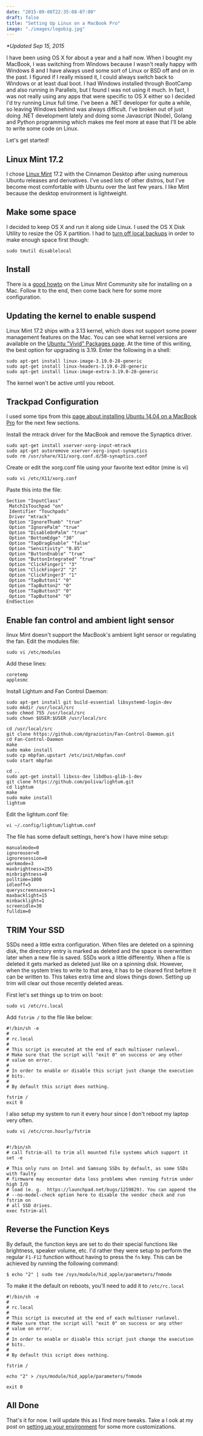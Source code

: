 ```yaml
---
date: "2015-09-08T22:35:08-07:00"
draft: false
title: "Setting Up Linux on a MacBook Pro"
image: "./images/logobig.jpg"
---
```


_*Updated Sep 15, 2015_

I have been using OS X for about a year and a half now. When I bought my MacBook, I was switching from Windows because I wasn't really happy with Windows 8 and I have always used some sort of Linux or BSD off and on in the past. I figured if I really missed it, I could always switch back to Windows or at least dual boot. I had Windows installed through BootCamp and also running in Parallels, but I found I was not using it much. In fact, I was not really using any apps that were specific to OS X either so I decided I'd try running Linux full time. I've been a .NET developer for quite a while, so leaving Windows behind was always difficult. I've broken out of just doing .NET development lately and doing some Javascript (Node), Golang and Python programming which makes me feel more at ease that I'll be able to write some code on Linux.

Let's get started!

## Linux Mint 17.2
I chose [Linux Mint](http://linuxmint.com) 17.2 with the Cinnamon Desktop after using numerous Ubuntu releases and derivatives. I've used lots of other distros, but I've become most comfortable with Ubuntu over the last few years. I like Mint because the desktop environment is lightweight.

## Make some space
I decided to keep OS X and run it along side Linux. I used the OS X Disk Utility to resize the OS X partition. I had to [turn off local backups](http://www.howtogeek.com/212207/how-to-free-up-space-used-by-time-machines-local-backups-on-your-mac/) in order to make enough space first though:
```
sudo tmutil disablelocal
```

## Install
There is a [good howto](http://community.linuxmint.com/tutorial/view/1643) on the Linux Mint Community site for installing on a Mac. Follow it to the end, then come back here for some more configuration.

## Updating the kernel to enable suspend
Linux Mint 17.2 ships with a 3.13 kernel, which does not support some power management features on the Mac. You can see what kernel versions are available on the [Ubuntu "Vivid" Packages page](http://packages.ubuntu.com/vivid/kernel/). At the time of this writing, the best option for upgrading is 3.19. Enter the following in a shell:
```
sudo apt-get install linux-image-3.19.0-28-generic
sudo apt-get install linux-headers-3.19.0-28-generic
sudo apt-get install linux-image-extra-3.19.0-28-generic
```

The kernel won't be active until you reboot.

## Trackpad Configuration
I used some tips from this [page about installing Ubuntu 14.04 on a MacBook Pro](https://medium.com/@PhilPlckthun/ubuntu-14-10-running-on-my-macbook-18991a697ae0) for the next few sections.

Install the mtrack driver for the MacBook and remove the Synaptics driver.
```
sudo apt-get install xserver-xorg-input-mtrack
sudo apt-get autoremove xserver-xorg-input-synaptics
sudo rm /usr/share/X11/xorg.conf.d/50-synaptics.conf
```

Create or edit the xorg.conf file using your favorite text editor (mine is vi)
```
sudo vi /etc/X11/xorg.conf
```
Paste this into the file:
```
Section "InputClass"
 MatchIsTouchpad "on"
 Identifier "Touchpads"
 Driver "mtrack"
 Option "IgnoreThumb" "true"
 Option "IgnorePalm" "true"
 Option "DisableOnPalm" "true"
 Option "BottomEdge" "30"
 Option "TapDragEnable" "false"
 Option "Sensitivity" "0.85"
 Option "ButtonEnable" "true"
 Option "ButtonIntegrated" "true"
 Option "ClickFinger1" "3"
 Option "ClickFinger2" "2"
 Option "ClickFinger3" "1"
 Option "TapButton1" "0"
 Option "TapButton2" "0"
 Option "TapButton3" "0"
 Option "TapButton4" "0"
EndSection
```
## Enable fan control and ambient light sensor
linux Mint doesn't support the MacBook's ambient light sensor or regulating the fan. Edit the modules file:
```
sudo vi /etc/modules
```

Add these lines:
```
coretemp
applesmc
```

Install Lightum and Fan Control Daemon:
```
sudo apt-get install git build-essential libsystemd-login-dev
sudo mkdir /usr/local/src
sudo chmod 755 /usr/local/src
sudo chown $USER:$USER /usr/local/src

cd /usr/local/src
git clone https://github.com/dgraziotin/Fan-Control-Daemon.git
cd Fan-Control-Daemon
make
sudo make install
sudo cp mbpfan.upstart /etc/init/mbpfan.conf
sudo start mbpfan

cd ..
sudo apt-get install libxss-dev libdbus-glib-1-dev
git clone https://github.com/poliva/lightum.git
cd lightum
make
sudo make install
lightum
```

Edit the lightum.conf file:
```
vi ~/.config/lightum/lightum.conf
```
The file has some default settings, here's how I have mine setup:
```
manualmode=0
ignoreuser=0
ignoresession=0
workmode=3
maxbrightness=255
minbrightness=0
polltime=1000
idleoff=5
queryscreensaver=1
maxbacklight=15
minbacklight=1
screenidle=30
fulldim=0
```

## TRIM Your SSD
SSDs need a little extra configuration. When files are deleted on a spinning disk, the directory entry is marked as deleted and the space is overwritten later when a new file is saved. SSDs work a little differently. When a file is deleted it gets marked as deleted just like on a spinning disk. However, when the system tries to write to that area, it has to be cleared first before it can be written to. This takes extra time and slows things down. Setting up trim will clear out those recently deleted areas.

First let's set things up to trim on boot:
```
sudo vi /etc/rc.local
```
Add `fstrim /` to the file like below:
```
#!/bin/sh -e
#
# rc.local
#
# This script is executed at the end of each multiuser runlevel.
# Make sure that the script will "exit 0" on success or any other
# value on error.
#
# In order to enable or disable this script just change the execution
# bits.
#
# By default this script does nothing.

fstrim /
exit 0
```

I also setup my system to run it every hour since I don't reboot my laptop very often.
```
sudo vi /etc/cron.hourly/fstrim


#!/bin/sh
# call fstrim-all to trim all mounted file systems which support it
set -e

# This only runs on Intel and Samsung SSDs by default, as some SSDs with faulty
# firmware may encounter data loss problems when running fstrim under high I/O
# load (e. g.  https://launchpad.net/bugs/1259829). You can append the
# --no-model-check option here to disable the vendor check and run fstrim on
# all SSD drives.
exec fstrim-all
```
## Reverse the Function Keys
By default, the function keys are set to do their special functions like brightness, speaker volume, etc. I'd rather they were setup to perform the regular `F1-F12` function without having to press the `fn` key. This can be achieved by running the following command:

```
$ echo "2" | sudo tee /sys/module/hid_apple/parameters/fnmode
```

To make it the default on reboots, you'll need to add it to `/etc/rc.local`
```
#!/bin/sh -e
#
# rc.local
#
# This script is executed at the end of each multiuser runlevel.
# Make sure that the script will "exit 0" on success or any other
# value on error.
#
# In order to enable or disable this script just change the execution
# bits.
#
# By default this script does nothing.

fstrim /

echo "2" > /sys/module/hid_apple/parameters/fnmode

exit 0
```


## All Done
That's it for now. I will update this as I find more tweaks. Take a l
ook at my post on
[setting up your environment](../setting-up-linux-environment) for some
 more customizations.
